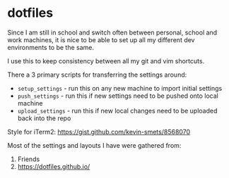 # dotfiles
Since I am still in school and switch often between personal, school and work machines, it is nice to be able to set up all my different dev environments to be the same.

I use this to keep consistency between all my git and vim shortcuts.

There a 3 primary scripts for transferring the settings around:
* `setup_settings` - run this on any new machine to import initial settings
* `push_settings` - run this if new settings need to be pushed onto local machine
* `upload_settings` - run this if new local changes need to be uploaded back into the repo

Style for iTerm2:
https://gist.github.com/kevin-smets/8568070

Most of the settings and layouts I have were gathered from:
1. Friends
2. <https://dotfiles.github.io/>
